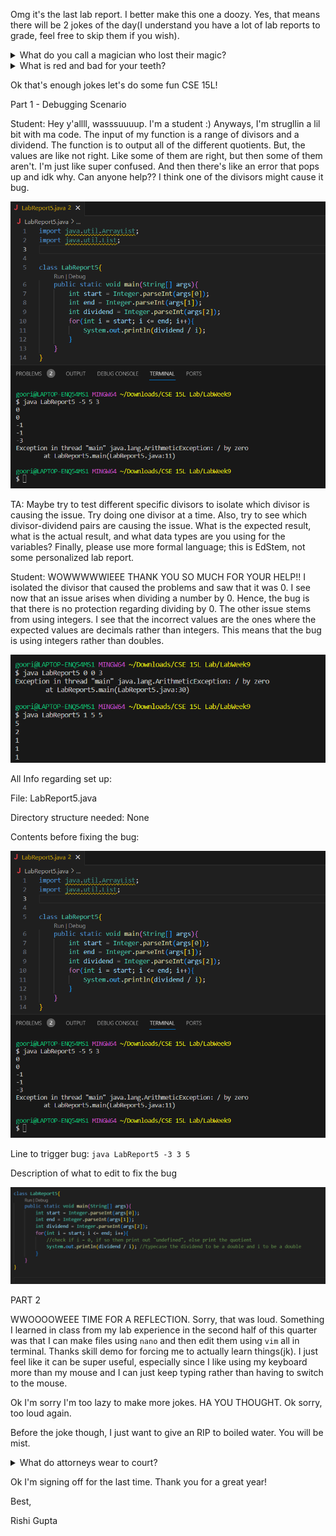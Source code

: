 Omg it's the last lab report. I better make this one a doozy. Yes, that means there will be 2 jokes of the day(I understand you have a lot of lab reports to grade, feel free to skip them if you wish). 


<details>
  <summary>What do you call a magician who lost their magic?</summary>
  
  Ian.
</details>

<details>
  <summary>What is red and bad for your teeth?</summary>
  
  A brick.
</details>

Ok that's enough jokes let's do some fun CSE 15L!

Part 1 - Debugging Scenario

Student: Hey y'allll, wasssuuuup. I'm a student :) Anyways, I'm strugllin a lil bit with ma code. The input of my function is a range of divisors and a dividend. The function is to output all of the different quotients. But, the values are like not right. Like some of them are right, but then some of them aren't. I'm just like super confused. And then there's like an error that pops up and idk why. Can anyone help?? I think one of the divisors might cause it bug. 

![Image](screenshots/Lab5A.png)

TA: Maybe try to test different specific divisors to isolate which divisor is causing the issue. Try doing one divisor at a time. Also, try to see which divisor-dividend pairs are causing the issue. What is the expected result, what is the actual result, and what data types are you using for the variables? Finally, please use more formal language; this is EdStem, not some personalized lab report.  

Student: WOWWWWWIEEE THANK YOU SO MUCH FOR YOUR HELP!! I isolated the divisor that caused the problems and saw that it was 0. I see now that an issue arises when dividing a number by 0. Hence, the bug is that there is no protection regarding dividing by 0. The other issue stems from using integers. I see that the incorrect values are the ones where the expected values are decimals rather than integers. This means that the bug is using integers rather than doubles. 

![Image](screenshots/Lab5B.png)

All Info regarding set up:

File: LabReport5.java

Directory structure needed: None

Contents before fixing the bug:

![Image](screenshots/Lab5A.png)

Line to trigger bug: `java LabReport5 -3 3 5`

Description of what to edit to fix the bug

![Image](screenshots/Lab5C.png)

PART 2

WWOOOOWEEE TIME FOR A REFLECTION. Sorry, that was loud. Something I learned in class from my lab experience in the second half of this quarter was that I can make files using `nano` and then edit them using `vim` all in terminal. Thanks skill demo for forcing me to actually learn things(jk). I just feel like it can be super useful, especially since I like using my keyboard more than my mouse and I can just keep typing rather than having to switch to the mouse. 

Ok I'm sorry I'm too lazy to make more jokes. HA YOU THOUGHT. Ok sorry, too loud again.

Before the joke though, I just want to give an RIP to boiled water. You will be mist. 

<details>
  <summary>What do attorneys wear to court?</summary>
  
  Law suits.
</details>

Ok I'm signing off for the last time. Thank you for a great year!

Best,

  Rishi Gupta
